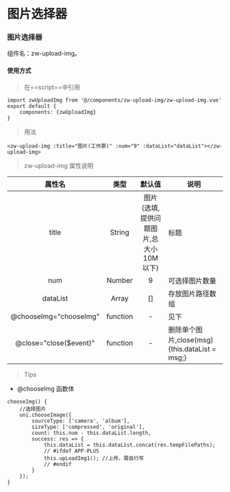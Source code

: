 # 图片选择器
### 图片选择器
组件名：zw-upload-img。
#### 使用方式
> 在==script==中引用

```
import zwUploadImg from '@/components/zw-upload-img/zw-upload-img.vue'
export default {
    components: {zwUploadImg}
}
```
> 用法

```
<zw-upload-img :title="图片(工作票)" :num="9" :dataList="dataList"></zw-upload-img>
```
> zw-upload-img 属性说明

|属性名 | 类型 | 默认值 | 说明|
| :---------: | :-----------: |:---:|---|
| title | String | 图片(选填,提供问题图片,总大小10M以下) | 标题 |
| num | Number | 9 | 可选择图片数量 |
| dataList | Array | [] | 存放图片路径数组 |
| @chooseImg="chooseImg" | function | - | 见下 |
| @close="close($event)" | function | - | 删除单个图片,close(msg) {this.dataList = msg;} |

> Tips
- @chooseImg 函数体

```
chooseImg() {
	//选择图片
	uni.chooseImage({
		sourceType: ['camera', 'album'],
		sizeType: ['compressed', 'original'],
		count: this.num - this.dataList.length,
		success: res => {
			this.dataList = this.dataList.concat(res.tempFilePaths);
			// #ifdef APP-PLUS
			this.upLoadImg1(); //上传，需自行写
			// #endif
		}
	});
}
```
